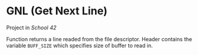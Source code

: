# GNL (Get Next Line)

Project in *School 42*

Function returns a line readed from the file descriptor.
Header contains the variable `BUFF_SIZE` which specifies size of buffer
to read in.
